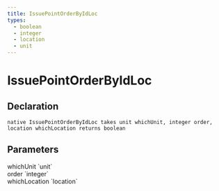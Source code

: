 ```yaml
---
title: IssuePointOrderByIdLoc
types:
  - boolean
  - integer
  - location
  - unit
---
```


# IssuePointOrderByIdLoc

## Declaration

```
native IssuePointOrderByIdLoc takes unit whichUnit, integer order, location whichLocation returns boolean
```

## Parameters
<dl>
  <dt>whichUnit `unit`</dt>
  <dd></dd>

  <dt>order `integer`</dt>
  <dd></dd>

  <dt>whichLocation `location`</dt>
  <dd></dd>
</dl>